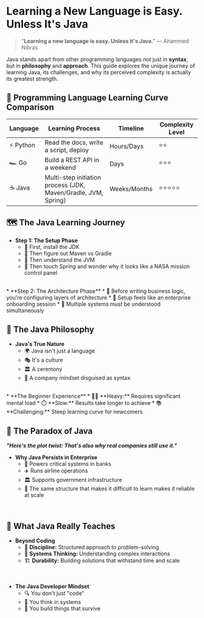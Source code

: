
# Learning a New Language is Easy. Unless It's Java

> "**Learning a new language is easy. Unless it's Java**." — Ahammed Nibras

Java stands apart from other programming languages not just in **syntax**, but in **philosophy** and **approach**. This guide explores the unique journey of learning Java, its challenges, and why its perceived complexity is actually its greatest strength.

## 🔄 Programming Language Learning Curve Comparison

| Language | Learning Process | Timeline | Complexity Level |
|----------|------------------|----------|-----------------|
| ⚡ Python | Read the docs, write a script, deploy | Hours/Days | ⭐⭐ |
| 🏎️ Go | Build a REST API in a weekend | Days | ⭐⭐⭐ |
| ☕ Java | Multi-step initiation process (JDK, Maven/Gradle, JVM, Spring) | Weeks/Months | ⭐⭐⭐⭐⭐ |

## 🗺️ The Java Learning Journey

* **Step 1: The Setup Phase**
   * 🔧 First, install the JDK
   * 🤔 Then figure out Maven vs Gradle
   * 🧠 Then understand the JVM
   * 🚀 Then touch Spring and wonder why it looks like a NASA mission control panel

 </br> 
* **Step 2: The Architecture Phase**
   * 📐 Before writing business logic, you're configuring layers of architecture
   * 🏢 Setup feels like an enterprise onboarding session
   * 🧩 Multiple systems must be understood simultaneously

## 💭 The Java Philosophy

* **Java's True Nature**
   * 🌍 Java isn't just a language
   * 🎭 It's a culture
   * 🏛️ A ceremony
   * 💼 A company mindset disguised as syntax

 </br> 
* **The Beginner Experience**
   * 🏋️‍♂️ **Heavy:** Requires significant mental load
   * ⏱️ **Slow:** Results take longer to achieve
   * 📚 **Challenging:** Steep learning curve for newcomers

 </br> 

## 🔄 The Paradox of Java

***"Here's the plot twist: That's also why real companies still use it."***

* **Why Java Persists in Enterprise**
   * 🏦 Powers critical systems in banks
   * ✈️ Runs airline operations
   * 🏛️ Supports government infrastructure
   * 💪 The same structure that makes it difficult to learn makes it reliable at scale

 </br> 

## 🧠 What Java Really Teaches

* **Beyond Coding**
   * 📏 **Discipline:** Structured approach to problem-solving
   * 🧩 **Systems Thinking:** Understanding complex interactions
   * 🏗️ **Durability:** Building solutions that withstand time and scale
     
 </br>   
 
* **The Java Developer Mindset**
   * 🔍 You don't just "code"
   * 🧮 You think in systems
   * 🏰 You build things that survive
